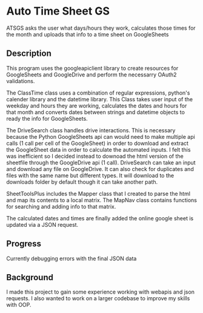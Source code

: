 # Auto Time Sheet GS

ATSGS asks the user what days/hours they work, calculates those times for the month and uploads that info to a time sheet on GoogleSheets

## Description

This program uses the googleapiclient library to create resources for GoogleSheets and GoogleDrive and perform the necessarry OAuth2 validations.

The ClassTime class uses a combination of regular expressions, python's calender library and the datetime library. This Class takes user input of the weekday and hours they are working, calculates the dates and hours for that month and converts dates between strings and datetime objects to ready the info for GoogleSheets.

The DriveSearch class handles drive interactions. This is necessary because the Python GoogleSheets api can would need to make multiple api calls (1 call per cell of the GoogleSheet) in order to download and extract the GoogleSheet data in order to calculate the automated inputs. I felt this was inefficient so I decided instead to downoad the html version of the sheetfile through the GoogleDrive api (1 call). DriveSearch can take an input and download any file on GoogleDrive. It can also check for duplicates and files with the same name but different types. It will download to the downloads folder by default though it can take another path. 

SheetToolsPlus includes the Mapper class that I created to parse the html and map its contents to a local matrix. The MapNav class contains functions for searching and adding info to that matrix.

The calculated dates and times are finally added the online google sheet is updated via a JSON request. 

## Progress
Currently debugging errors with the final JSON data

## Background 
I made this project to gain some experience working with webapis and json requests. I also wanted to work on a larger codebase to improve my skills with OOP.



